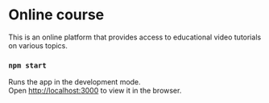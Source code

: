 # Online course
This is an online platform that provides access to educational video tutorials on various topics.

### `npm start`

Runs the app in the development mode.\
Open [http://localhost:3000](http://localhost:3000) to view it in the browser.
